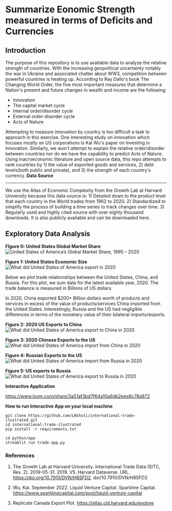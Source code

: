 # Summarize Eonomic Strength measured in terms of Deficits and Currencies

**Introduction**
---------------
The purpose of this repository is to use available data to analyze the relative strength of countries. With the increasing geopolitical uncertainty notably the war in Ukraine and associated chatter about WW3, competition between powerful countries is heating up. According to Ray Dalio's book The Changing World Order, the five most important measures that determine a Nation's present and future changes in wealth and income are the following:

* Innovation
* The capital market cycle
* Internal order/disorder cycle
* External order-disorder cycle
* Acts of Nature

Attempting to measure innovation by country is too difficult a task to approach in this exercise. One interesting study on innovation which focuses mostly on US corporations is Kai Wu's paper on Investing in Innovation. Similarly, we won't attempt to explain the relative order/disorder between countries nor do we have the capability to predict Acts of Nature. Using macroeconomic literature and open source data, this repo attempts to rank countries by 1) the value of exported goods and services, 2) debt levels(both public and private), and 3) the strength of each country's currency.
**Data Source**

---------------
We use the Atlas of Economic Complexity from the Growth Lab at Harvard University because this data source is: 1) Detailed down to the product level that each country in the World trades from 1962 to 2020. 2) Standardized to simplify the process of building a time series to track changes over time. 3) Regularly used and highly cited source with over eighty thousand downloads. It is also publicly available and can be downloaded here.


**Exploratory Data Analysis**
--------------------------------

**FIgure 0: United States Global Market Share**
![United States of America’s Global Market Share, 1995 – 2020](https://user-images.githubusercontent.com/13305262/234189278-91c88385-a54b-43a6-870c-213d8caa33c4.png)


**Figure 1: United States Economic Size**
![What did United States of America export in 2020](https://user-images.githubusercontent.com/13305262/234188787-d6185e20-bfcb-40a8-9d8d-b93fa9b614c1.png)


Below we plot trade relationships between the United States, China, and Russia. For this plot, we sum data for the latest available year, 2020. The trade balance is measured in Billions of US dollars.

In 2020, China exported $200+ Billion dollars worth of products and services in excess of the value of products/services China imported from the United States. Interestingly, Russia and the US had negligible differences in terms of the monetary value of their bilateral imports/exports.

**Figure 2: 2020 US Exports to China**
![What did United States of America export to China in 2020](https://user-images.githubusercontent.com/13305262/233839682-0bfd688d-83e3-41f1-aa77-b246768751a5.png)

**Figure 3: 2020 Chinese Exports to the US**
![What did United States of America import from China in 2020](https://user-images.githubusercontent.com/13305262/233839790-0c38a57b-1e1b-46b3-a893-2830cfc4df81.png)

**Figure 4: Russian Exports to the US**
![What did United States of America import from Russia in 2020](https://user-images.githubusercontent.com/13305262/233840120-b46a86d5-1cff-459d-b06a-dfa8ed2c0abd.png)

**Figure 5: US exports to Russia** 
![What did United States of America export to Russia in 2020](https://user-images.githubusercontent.com/13305262/233840141-e48b1b5f-59c1-458b-b41e-9d5dda461713.png)

**Interactive Application**

https://www.loom.com/share/3a51af3bd7f64a10a6db2eee8c78a872


**How to run Interactive App on your local machine**
```{python}
git clone https://github.com/LNshuti/international-trade-ilustrated.git
cd international-trade-ilustrated
pip install -r requirements.txt

cd python/app
streamlit run trade-app.py
```

### References 
1. The Growth Lab at Harvard University. International Trade Data (SITC, Rev. 2). 2019-05-31. 2019. V5. Harvard Dataverse. URL. https://doi.org/10.7910/DVN/H8SFD2. doi/10.7910/DVN/H8SFD2

2. Wu, Kai. September 2022. Liquid Venture Capital. Sparkline Capital. https://www.sparklinecapital.com/post/liquid-venture-capital

3. Replicate Canada Export Plot. https://atlas.cid.harvard.edu/explore 
